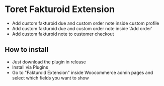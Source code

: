 # Toret Fakturoid Extension

- Add custom fakturoid due and custom order note inside custom profile
- Add custom fakturoid due and custom order note inside 'Add order'
- Add custom fakturoid note to customer checkout

## How to install

- Just download the plugin in release
- Install via Plugins
- Go to "Fakturoid Extension" inside Woocommerce admin pages and select which fields you want to show